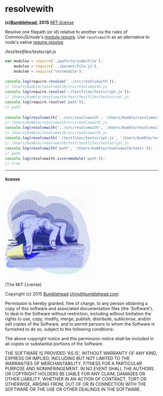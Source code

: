 resolvewith
===========
**(c)[Bumblehead][0], 2015** [MIT-license](#license)

Resolve one filepath (or id) relative to another via the rules of CommonJS/node's [module.require][1]. Use `resolvewith` as an alternative to node's native [require.resolve][2].

_/test/testfiles/testscript.js_
```javascript
var modulea = require('./path/to/indexfile'),
    modulea = require('../parent/file.js'),
    moduleb = require('testmodule');

console.log(require.resolve('../src/resolvewith'));
// /Users/bumble/resolvewith/src/resolvewith.js
console.log(require.resolve('./testfiles/testscript.js'));
// /Users/bumble/resolvewith/test/testfiles/testscript.js
console.log(require.resolve('path'));
// path

console.log(resolvewith('../src/resolvewith', '/Users/bumble/resolvewith/test/'));
// /Users/bumble/resolvewith/src/resolvewith.js
console.log(resolvewith('../src/resolvewith', '/Users/bumble/resolvewith/test/resolvewith.spec.js'));
// /Users/bumble/resolvewith/src/resolvewith.js
console.log(resolvewith('./testfiles/testscript.js', '/Users/bumble/resolvewith/test/'));
// /Users/bumble/resolvewith/test/testfiles/testscript.js
console.log(resolvewith('path', '/Users/bumble/resolvewith/test/'));
// path
console.log(resolvewith.iscoremodule('path'));
// true
```


[0]: http://www.bumblehead.com                            "bumblehead"
[1]: https://nodejs.org/api/modules.html#modules_module_require_id
[2]: https://nodejs.org/api/globals.html#globals_require_resolve

---------------------------------------------------------
#### <a id="license">license

 ![scrounge](https://github.com/iambumblehead/scroungejs/raw/master/img/hand.png) 

(The MIT License)

Copyright (c) 2015 [Bumblehead][0] <chris@bumblehead.com>

Permission is hereby granted, free of charge, to any person obtaining a copy of this software and associated documentation files (the 'Software'), to deal in the Software without restriction, including without limitation the rights to use, copy, modify, merge, publish, distribute, sublicense, and/or sell copies of the Software, and to permit persons to whom the Software is furnished to do so, subject to the following conditions:

The above copyright notice and this permission notice shall be included in all copies or substantial portions of the Software.

THE SOFTWARE IS PROVIDED 'AS IS', WITHOUT WARRANTY OF ANY KIND, EXPRESS OR IMPLIED, INCLUDING BUT NOT LIMITED TO THE WARRANTIES OF MERCHANTABILITY, FITNESS FOR A PARTICULAR PURPOSE AND NONINFRINGEMENT. IN NO EVENT SHALL THE AUTHORS OR COPYRIGHT HOLDERS BE LIABLE FOR ANY CLAIM, DAMAGES OR OTHER LIABILITY, WHETHER IN AN ACTION OF CONTRACT, TORT OR OTHERWISE, ARISING FROM, OUT OF OR IN CONNECTION WITH THE SOFTWARE OR THE USE OR OTHER DEALINGS IN THE SOFTWARE.
